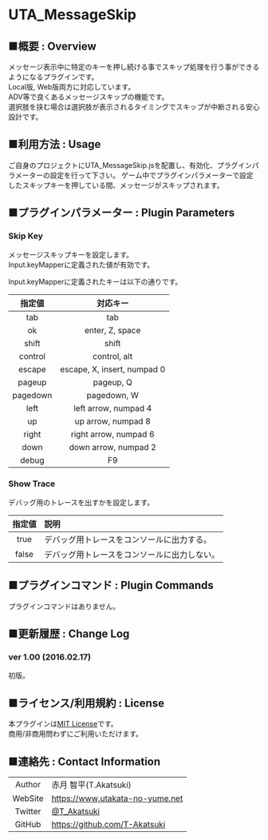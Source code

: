 # UTA_MessageSkip

## ■概要 : Overview
メッセージ表示中に特定のキーを押し続ける事でスキップ処理を行う事ができるようになるプラグインです。  
Local版, Web版両方に対応しています。  
ADV等で良くあるメッセージスキップの機能です。  
選択肢を挟む場合は選択肢が表示されるタイミングでスキップが中断される安心設計です。

## ■利用方法 : Usage
ご自身のプロジェクトにUTA_MessageSkip.jsを配置し、有効化、プラグインパラメーターの設定を行って下さい。
ゲーム中でプラグインパラメーターで設定したスキップキーを押している間、メッセージがスキップされます。

## ■プラグインパラメーター : Plugin Parameters
### Skip Key
メッセージスキップキーを設定します。  
Input.keyMapperに定義された値が有効です。

Input.keyMapperに定義されたキーは以下の通りです。

| 指定値 | 対応キー |
|:---:|:---:|
| tab | tab |
| ok | enter, Z, space |
| shift | shift |
| control | control, alt |
| escape | escape, X, insert, numpad 0 |
| pageup | pageup, Q |
| pagedown | pagedown, W |
| left | left arrow, numpad 4 |
| up | up arrow, numpad 8 |
| right | right arrow, numpad 6 |
| down | down arrow, numpad 2 |
| debug | F9 |

### Show Trace
デバッグ用のトレースを出すかを設定します。

| 指定値 | 説明 |
|:---:|:---|
| true | デバッグ用トレースをコンソールに出力する。 |
| false | デバッグ用トレースをコンソールに出力しない。 |

## ■プラグインコマンド : Plugin Commands
プラグインコマンドはありません。

## ■更新履歴 : Change Log
### ver 1.00 (2016.02.17)
初版。

## ■ライセンス/利用規約 : License
本プラグインは[MIT License](LICENSE)です。  
商用/非商用問わずにご利用いただけます。

## ■連絡先 : Contact Information

|  |  |
|:---:|:---|
| Author | 赤月 智平(T.Akatsuki) |
| WebSite | https://www.utakata-no-yume.net |
| Twitter | [@T_Akatsuki](https://twitter.com/t_akatsuki) |
| GitHub | https://github.com/T-Akatsuki |
